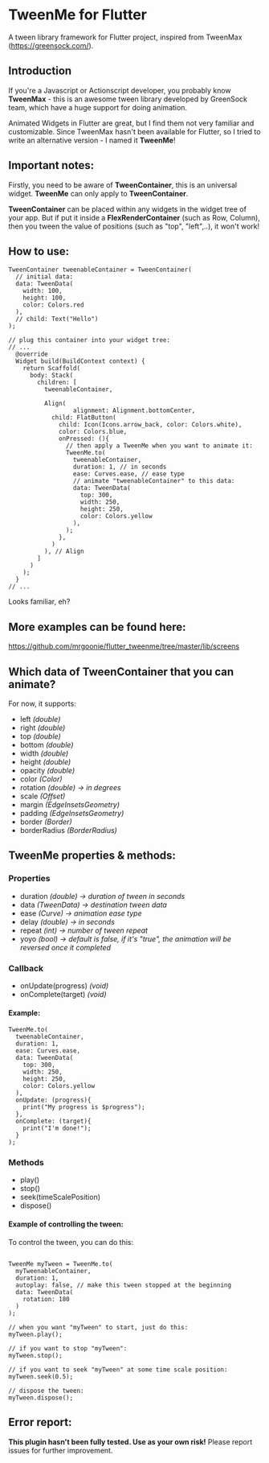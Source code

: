 # TweenMe for Flutter

A tween library framework for Flutter project, inspired from TweenMax (https://greensock.com/).

## Introduction

If you're a Javascript or Actionscript developer, you probably know **TweenMax** - this is an awesome tween library developed by GreenSock team, which have a huge support for doing animation. 

Animated Widgets in Flutter are great, but I find them not very familiar and customizable. Since TweenMax hasn't been available for Flutter, so I tried to write an alternative version - I named it **TweenMe**!

## Important notes:
Firstly, you need to be aware of **TweenContainer**, this is an universal widget.
**TweenMe** can only apply to **TweenContainer**.

**TweenContainer** can be placed within any widgets in the widget tree of your app. 
But if put it inside a **FlexRenderContainer** (such as Row, Column), then you tween the value of positions (such as "top", "left",..), it won't work! 

## How to use:

```
TweenContainer tweenableContainer = TweenContainer(
  // initial data:
  data: TweenData(
    width: 100,
    height: 100,
    color: Colors.red
  ),
  // child: Text("Hello")
);

// plug this container into your widget tree:
// ...
  @override
  Widget build(BuildContext context) {
    return Scaffold(
      body: Stack(
        children: [
          tweenableContainer,

          Align(
                  alignment: Alignment.bottomCenter,
            child: FlatButton(
              child: Icon(Icons.arrow_back, color: Colors.white),
              color: Colors.blue,
              onPressed: (){
                // then apply a TweenMe when you want to animate it:
                TweenMe.to(
                  tweenableContainer, 
                  duration: 1, // in seconds
                  ease: Curves.ease, // ease type
                  // animate "tweenableContainer" to this data:
                  data: TweenData(
                    top: 300,
                    width: 250,
                    height: 250,
                    color: Colors.yellow
                  ),
                );
              },
            )
          ), // Align
        ]
      )
    );
  }
// ...

```

Looks familiar, eh?

## More examples can be found here: 
https://github.com/mrgoonie/flutter_tweenme/tree/master/lib/screens

## Which data of TweenContainer that you can animate?

For now, it supports:
- left *(double)*
- right *(double)*
- top *(double)*
- bottom *(double)*
- width *(double)*
- height *(double)*
- opacity *(double)*
- color *(Color)*
- rotation *(double) -> in degrees* 
- scale *(Offset)*
- margin *(EdgeInsetsGeometry)*
- padding *(EdgeInsetsGeometry)*
- border *(Border)*
- borderRadius *(BorderRadius)*

## TweenMe properties & methods:

### Properties ###

- duration *(double) -> duration of tween in seconds*
- data *(TweenData) -> destination tween data*
- ease *(Curve) -> animation ease type*
- delay *(double) -> in seconds*
- repeat *(int) -> number of tween repeat*
- yoyo *(bool) -> default is false, if it's "true", the animation will be reversed once it completed*

### Callback ###

- onUpdate(progress) *(void)*
- onComplete(target) *(void)*

#### Example: ####
```
TweenMe.to(
  tweenableContainer, 
  duration: 1, 
  ease: Curves.ease,
  data: TweenData(
    top: 300,
    width: 250,
    height: 250,
    color: Colors.yellow
  ),
  onUpdate: (progress){
    print("My progress is $progress");
  },
  onComplete: (target){
    print("I'm done!");
  }
);
```

### Methods ###

- play()
- stop()
- seek(timeScalePosition)
- dispose()

#### Example of controlling the tween: ####

To control the tween, you can do this:

```

TweenMe myTween = TweenMe.to(
  myTweenableContainer,
  duration: 1,
  autoplay: false, // make this tween stopped at the beginning
  data: TweenData(
    rotation: 180
  )
);

// when you want "myTween" to start, just do this:
myTween.play();

// if you want to stop "myTween":
myTween.stop();

// if you want to seek "myTween" at some time scale position:
myTween.seek(0.5);

// dispose the tween:
myTween.dispose();

```

## Error report:
**This plugin hasn't been fully tested. Use as your own risk!**
Please report issues for further improvement.